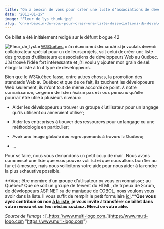 ```yaml
---
title: "On a besoin de vous pour créer une liste d'associations de développeurs au Québec"
date: "2011-01-25"
image: "Fleur_de_lys_thumb.jpg"
slug: "on-a-besoin-de-vous-pour-creer-une-liste-dassociations-de-developpeurs-au-quebec"
---
```


Ce billet a été initialement rédigé sur le défunt blogue 42

![Fleur_de_lys](images/Fleur_de_lys_thumb.jpg "Fleur_de_lys")Le [W3Québec](https://w3qc.org) m’a récemment demandé si je voulais devenir collaborateur spécial pour un de leurs projets, soit celui de créer une liste des groupes d’utilisateurs et associations de développeurs Web au Québec. J’ai trouvé l’idée fort intéressante et j’ai voulu y ajouter mon grain de sel: élargir la liste à tout type de développeurs.

Bien que le W3Québec fasse, entre autres choses, la promotion des standards Web au Québec et que de ce fait, ils touchent les développeurs Web seulement, ils m’ont tout de même accordé ce point. À notre connaissance, ce genre de liste n’existe pas et nous pensons qu’elle pourrait être utile à plusieurs niveaux:

- Aider les développeurs à trouver un groupe d’utilisateur pour un langage qu’ils utilisent ou aimeraient utiliser;
    
- Aider les entreprises à trouver des ressources pour un langage ou une méthodologie en particulier;
    
- Avoir une image globale des regroupements à travers le Québec;
    
- …
    

Pour se faire, nous vous demandons un petit coup de main. Nous avons commencé une liste que vous pouvez voir ici et que nous allons bonifier au fur et à mesure, mais nous sollicitons votre aide pour nous aider à la rendre la plus exhaustive possible.

**Vous être membre d’un groupe d’utilisateur ou vous en connaissez au Québec? Que ce soit un groupe de fervent du HTML, de tripeux de Scrum, de développeurs ASP.NET ou de maniaque de COBOL, nous voulons vous avoir dans la liste. Il vous suffit de remplir le petit formulaire [ici](https://www.w3qc.org/ressources/groupes-utilisateurs/ "Formulaire pour ajouter un groupe d'utilisateur à la liste").****Que vous ayez contribué ou non [à la liste](https://www.w3qc.org/ressources/groupes-utilisateurs/), je vous invite à transférer ce billet dans votre réseau et sur les médias sociaux. Merci de votre aide.**

_Source de l’image :_ [_https://www.multi-logo.com_](https://www.multi-logo.com "https://www.multi-logo.com")
